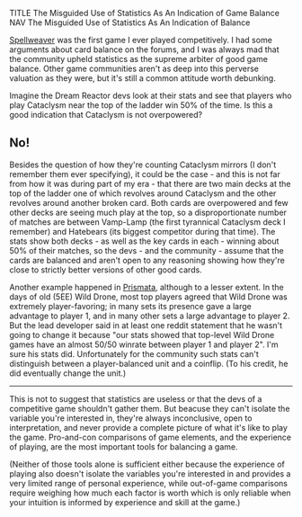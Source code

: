 TITLE The Misguided Use of Statistics As An Indication of Game Balance
NAV The Misguided Use of Statistics As An Indication of Balance

[Spellweaver](/reviews/spellweaver) was the first game I ever played competitively. I had some arguments about card balance on the forums, and I was always mad that the community upheld statistics as the supreme arbiter of good game balance. Other game communities aren't as deep into this perverse valuation as they were, but it's still a common attitude worth debunking.

Imagine the Dream Reactor devs look at their stats and see that players who play Cataclysm near the top of the ladder win 50% of the time. Is this a good indication that Cataclysm is not overpowered?

## No!

Besides the question of how they're counting Cataclysm mirrors (I don't remember them ever specifying), it could be the case - and this is not far from how it was during part of my era - that there are two main decks at the top of the ladder one of which revolves around Cataclysm and the other revolves around another broken card. Both cards are overpowered and few other decks are seeing much play at the top, so a disproportionate number of matches are between Vamp-Lamp (the first tyrannical Cataclysm deck I remember) and Hatebears (its biggest competitor during that time). The stats show both decks - as well as the key cards in each - winning about 50% of their matches, so the devs - and the community - assume that the cards are balanced and aren't open to any reasoning showing how they're close to strictly better versions of other good cards.

Another example happened in [Prismata](/reviews/prismata), although to a lesser extent. In the days of old (5EE) Wild Drone, most top players agreed that Wild Drone was extremely player-favoring; in many sets its presence gave a large advantage to player 1, and in many other sets a large advantage to player 2. But the lead developer said in at least one reddit statement that he wasn't going to change it because "our stats showed that top-level Wild Drone games have an almost 50/50 winrate between player 1 and player 2". I'm sure his stats did. Unfortunately for the community such stats can't distinguish between a player-balanced unit and a coinflip. (To his credit, he did eventually change the unit.)

---

This is not to suggest that statistics are useless or that the devs of a competitive game shouldn't gather them. But beacuse they can't isolate the variable you're interested in, they're always inconclusive, open to interpretation, and never provide a complete picture of what it's like to play the game. Pro-and-con comparisons of game elements, and the experience of playing, are the most important tools for balancing a game.

(Neither of those tools alone is sufficient either because the experience of playing also doesn't isolate the variables you're interested in and provides a very limited range of personal experience, while out-of-game comparisons require weighing how much each factor is worth which is only reliable when your intuition is informed by experience and skill at the game.)
